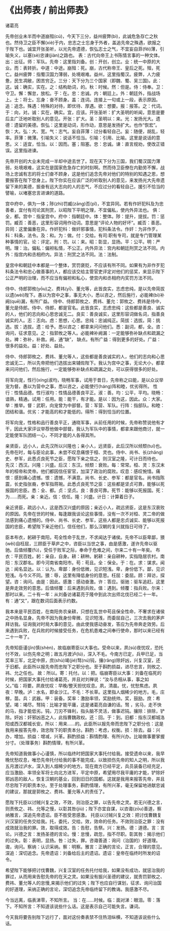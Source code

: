 # 《出师表 / 前出师表》

<span class="r">诸葛亮

<link href="../../css/style.css" rel="stylesheet" type="text/css" />

<div class="p">

先帝创业未半而中道崩殂(cú)，今天下三分，益州疲弊(bì)，此诚危急存亡之秋也。然侍卫之臣不懈(xiè)于内，忠志之士忘身于外者，盖追先帝之殊遇，欲报之于陛下也。诚宜开张圣听，以光先帝遗德，恢弘志士之气，不宜妄自菲(fěi)薄，引喻失义，以塞(sè)忠谏(jiàn)之路也。
<span class="comment">
表：古代向帝王上书陈情言事的一种文体。出：出征。师：军队。先帝：这里指刘备。创：开创，创立。业：统一中原的大业。而：表转折。中道：中途。崩殂：死。崩，古代称帝王、皇后之死。殂，死亡。益州疲弊：指蜀汉国力薄弱，处境艰难。益州，这里指蜀汉。疲弊，人力疲惫，民生凋敝，困苦穷乏。三分：天下分为三个国家（即魏、蜀、吴三国)。此：这。诚：确实，实在。之：结构助词，的。秋：时候。然：但是。侍：侍奉。卫：守卫。懈：懈怠，放松。于：在。忠：忠诚。内：朝廷上。外：朝廷外，指战场上。士：将士。忘身：奋不顾身。盖：连词。连接上一句或上一段，表示原因。追：追念。殊遇：特殊的对待，即优待、厚遇。欲：想要。报：报答。之：代词。于：向，对。诚：实在，确实。宜，应该。开张圣听：扩大圣明的听闻，意思是要后主广泛地听取别人的意见。开张：扩大。圣：圣明以：来。光：发扬光大。遗德：遗留的美德。恢弘：这里是动词，形作动，意思是发扬扩大。也作“恢宏”。恢：大。弘：大、宽。气：志气。妄自菲薄：过分看轻自己。妄：随便，胡乱，轻率。菲薄：微薄。引喻失义：说话不恰当。引喻：引用、比喻。这里是说话的意思。义：适宜，恰当。以：因而。塞；阻塞。忠：忠诚。谏：直言规劝，使改正错误。这里指进谏。
</span>

<div class="translation">

先帝开创的大业未完成一半却中途去世了。现在天下分为三国，我们蜀汉国力薄弱，处境艰难，这实在是国家危急存亡的时刻啊。然而侍卫臣僚在内勤劳不懈，战场上忠诚有志的将士们奋不顾身，这是他们追念先帝对他们的特别的知遇之恩，想要报答在陛下您身上。陛下你实在应该广泛的听取别人的意见，来发扬光大先帝遗留下来的美德，振奋有远大志向的人的志气，不应过分的看轻自己，援引不恰当的譬喻，以堵塞忠言进谏的道路。 

</div>

宫中府中，俱为一体；陟(zhì)罚臧(zāng)否(pǐ)，不宜异同。若有作奸犯科及为忠善者，宜付有司论其刑赏，以昭陛下平明之理，不宜偏私，使内外异法也。
<span class="comment">
俱：全，都。宫中：指皇宫中。府中：指朝廷中。体：整体。陟：提升，提拔。罚：惩罚。臧否：善恶，这里形容词用作动词。意思是“评论人物的好坏”。臧否：善恶。异同：这里偏重在异。作奸犯科：做奸邪事情，犯科条法令。作奸：为非作歹。科：科条，法令。及：和。为：做。付：交给。有司:职有专司，就是专门管理某种事情的官。论：评定。刑：罚。以：来。昭：彰显，显扬。平：公平。明：严明。理：治。偏私：偏袒私情，不公正。内外异法：宫内和朝廷刑赏之法不同。内外：指宫内和丞相府内。异法：刑赏之法不同。法：法制。
</span>

<div class="translation">

皇宫中和朝廷中本都是一个整体，赏罚褒贬，不应该有所不同。如果有为非作歹犯科条法令和忠心做善事的人，都应该交给主管官吏评定对他们的惩奖，来显示陛下公正严明的治理，而不应当有偏袒和私心，使宫内和丞相府内奖罚方法不同。

</div>

侍中、侍郎郭攸(yōu)之、费祎(yī)、董允等，此皆良实，志虑忠纯，是以先帝简拔以遗(wèi)陛下。愚以为宫中之事，事无大小，悉以咨之，然后施行，必能裨(bì)补阙(quē)漏，有所广益。
<span class="comment">
侍中、侍郎郭攸之、费祎、董允：郭攸之、费祎是侍中，董允是侍郎。侍中、侍郎，都是官名。此皆良实，志虑忠纯：这些都是善良、诚实的人，他们的志向和心思忠诚无二。良实：善良诚实，这里形容词做名词，指善良诚实的人。志：志向。虑：思想，心思。忠纯：忠诚纯正。简拔：选拔。简：挑选。拔：选拔。遗：给予。悉以咨之：都拿来问问他们。悉：副词，都，全。咨：询问，征求意见。之：指郭攸之等人。必能裨补阙漏：一定能够弥补缺点和疏漏之处。裨：弥补，补救。阙，通“缺”， 缺点。有所广益：得到更多的好处。广益：很多的益处。益：好处、益处。
</span>

<div class="translation">

侍中、侍郎郭攸之、费祎、董允等人，这些都是善良诚实的人，他们的志向和心思忠诚无二，所以先帝把他们选拔出来辅佐陛下。我认为宫中之事，无论大小，都拿来问问他们，然后施行，一定能够弥补缺点和疏漏之处，可以获得很多的好处。

</div>

将军向宠，性行(xíng)淑均，晓畅军事，试用于昔日，先帝称之曰能，是以众议举宠为督。愚以为营中之事，悉以咨之，必能使行(háng)阵和睦，优劣得所。
<span class="comment">
性行：性情品德。性行淑均：性情品德善良平正。淑：善。均：公平，平均。晓畅：谙熟，精通。试用：任用。能：能干，有才能。是以：因为这，因此。众：大家。举：推举。督：武职，向宠曾为中部督。营：军营、军队。行阵：指部队。和睦：团结和谐。优劣：才能高的和才能低的。得所：得到恰当的位置。
</span>

<div class="translation">

将军向宠，性格和品行善良平正，通晓军事，从前任用的时候，先帝称赞说他有才干，因此大家评议举荐他做中部督。我认为军队中的事情，都拿来跟他商讨，就一定能使军队团结一心，不同才能的人各得其所。

</div>

亲贤臣，远小人，此先汉所以兴隆也；亲小人，远贤臣，此后汉所以倾颓(tuí)也。先帝在时，每与臣论此事，未尝不叹息痛恨于桓、灵也。侍中、尚书、长(zhǎng)史、参军，此悉贞良死节之臣，愿陛下亲之信之，则汉室之隆，可计日而待也。
<span class="comment">
先汉：西汉。兴隆：兴盛。后汉：东汉。倾颓：衰败。每：常常。桓、灵：东汉末年的桓帝和灵帝。他们都因信任宦官，加深了政治的腐败。叹息：感叹惋惜。痛恨：感到痛心遗憾。恨：遗憾，不满意。尚书、长史、参军：都是官名。尚书指陈震，长史指张裔，参军指蒋琬。此悉贞良死节之臣：这些都是坚贞可靠，能够以死报国的忠臣。悉：全、都。贞：坚贞。良：善良可靠。死节：能够以死报国。死：为……而死。亲：亲近。信：信任。隆：兴盛。计日：计算着日子。
</span>

<div class="translation">

亲近贤臣，疏远小人，这是西汉兴盛的原因；亲近小人，疏远贤臣，这是东汉衰败的原因。先帝在世的时候，每逢跟我谈论这些事情，没有一次不对桓、灵二帝的做法感到痛心遗憾的。侍中、尚书、长史、参军，这些人都是忠贞诚实、能够以死报国的忠臣，希望陛下亲近他们，信任他们，那么汉朝的复兴就指日可待了。

</div>

臣本布衣，躬耕于南阳，苟全性命于乱世，不求闻达于诸侯。先帝不以臣卑鄙，猥(wěi)自枉屈，三顾臣于草庐之中，咨臣以当世之事，由是感激，遂许先帝以驱驰。后值倾覆(fù)，受任于败军之际，奉命于危难之间，尔来二十有一年矣。
<span class="comment">
布衣：平民百姓。躬：亲自，自身。耕：耕种。躬耕：亲自耕种，实指隐居农村。南阳：东汉郡名。即今河南省南阳市。苟：苟且。全：保全。于：在。求：谋求。闻达：闻名显达。以：认为。卑鄙：身份低微，见识短浅。卑，身份低下。鄙，见识短浅。与今义不同。猥：辱，这里有降低身份的意思。枉屈：委屈。顾：拜访，探望。咨：询问。由是：因此。感激：感动奋激。许：答应。驱驰：驱车追赶。这里是奔走效劳的意思。后值倾覆：后来遇到兵败。值：遇到。倾覆：指兵败。尔来：那时以来。二十有一年：从刘备访诸葛亮于隆中到此次出师北伐已经二十一年。有：通“又”，跟在数词后面表示约数。
</span>

<div class="translation">

我本来是平民百姓，在南阳务农亲耕，只想在乱世中苟且保全性命，不奢求在诸侯之中扬名显身。先帝不因为我身份卑微、见识短浅，而委屈自己，三次去我的茅庐拜访我。征询我对时局大事的意见，由此使我感动奋发，答应为先帝奔走效劳。后来遇到兵败，在兵败的时候接受任务，在危机患难之间奉行使命，那时以来已经有二十一年了。

</div>

先帝知臣谨(jǐn)慎(shèn)，故临崩寄臣以大事也。受命以来，夙(sù)夜忧叹，恐托付不效，以伤先帝之明；故五月渡泸(lú)，深入不毛。今南方已定，兵甲已足，当奖率三军，北定中原，庶(shù)竭(jié)驽(nú)钝，攘(rǎng)除奸凶，兴复汉室，还于旧都。此臣所以报先帝而忠陛下之职分也。至于斟酌损益，进尽忠言，则攸之、祎、允之任也。
<span class="comment">
故：所以。寄：托付。以：把。临崩寄臣以大事：刘备在临死的时候，把国家大事托付给诸葛亮，并且对刘禅说：“汝与丞相从事，事之如父。”临：将要。夙夜忧叹：早晚/整天担忧叹息。夙，清晨。忧，忧愁焦虑。夙夜：早晚。泸：水名，即金沙江。不毛：不长草。这里指人烟稀少的地方。毛，庄稼，苗。兵：武器。甲：装备。奖率：激励率领，奖励统帅。奖，鼓励。庶：希望。竭：竭尽。驽钝：比喻才能平庸，这是诸葛亮自谦的话。驽 ，劣马，走不快的马，指才能低劣。钝，刀刃不锋利，指头脑不灵活，做事迟钝。攘除：排除，铲除。奸凶：奸邪凶恶之人，此指曹魏政权。还：回。于：到。旧都：指东汉都城洛阳或西汉都城长安。所以：用来……的。此臣所以报先帝而忠陛下之职分也：这是我用来报答先帝，效忠陛下的职责本分。斟酌：考虑，权衡。损：除去。益：兴办，增加。损益：增减，兴革。斟酌损益：斟情酌理、有所兴办。比喻做事要掌握分寸。（处理事务）斟酌情理，有所兴革。
</span>

<div class="translation">

先帝知道我做事小心谨慎，所以临终时把国家大事托付给我。接受遗命以来，我早晚忧愁叹息，唯恐先帝托付给我的事不能完成，以致损伤先帝的知人之明，所以我五月渡过泸水，深入到人烟稀少的地方。现在南方已经平定，兵员装备已经充足，应当激励、率领全军将士向北方进军，平定中原，希望用尽我平庸的才能，铲除奸邪凶恶的敌人，恢复汉朝的基业，回到旧日的国都。这就是我用来报答先帝，并且尽忠陛下的职责本分。至于处理事务，斟酌情理，有所兴革，毫无保留地进献忠诚的建议，那就是郭攸之、费祎、董允等人的责任了。

</div>

愿陛下托臣以讨贼兴复之效，不效，则治臣之罪，以告先帝之灵。若无兴德之言，则责攸之、祎、允等之慢，以彰其咎(jiù)；陛下亦宜自谋，以咨诹(zōu)善道，察纳雅言，深追先帝遗诏。臣不胜受恩感激。
<span class="comment">
托臣以讨贼兴复之效：把讨伐曹魏复兴汉室的任务交给我。托，委托，交给。效，效命的任务。不效则治臣之罪：没有成效就治我的罪。效，取得成效。告：告慰，告祭。兴：发扬。德：道德。言：言论。兴德之言：发扬圣德的言论。慢：怠慢，疏忽，指不尽职。彰其咎：揭示他们的过失。彰：表明，显扬。咎：过失，罪。咨诹善道：询问（治国的）好道理。诹，询问。察纳：认识采纳。察：明察。雅言：正确的言论，正言，合理的意见。深追：深切追念。先帝遗诏：刘备给后主的遗诏。遗诏：皇帝在临终时所发的诏令。
</span>

<div class="translation">

希望陛下能够把讨伐曹魏，兴复汉室的任务托付给我，如果没有成功，就惩治我的罪过，从而用来告慰先帝的在天之灵。如果没有振兴圣德的建议，就责罚郭攸之、费祎、董允等人的怠慢,来揭示他们的过失；陛下也应自行谋划，征求、询问治国的好道理，采纳正确的言论，深切追念先帝临终留下的教诲。我感激不尽。

</div>

今当远离，临表涕零，不知所言。
<span class="comment">
当：在……时候。临：面对涕：眼泪。零：落下。不知所言：不知道该说些什么话。这是表示自己可能失言。谦词。
</span>

<div class="translation">

今天我将要告别陛下远行了，面对这份奏表禁不住热泪纵横，不知道该说些什么话。

</div>
